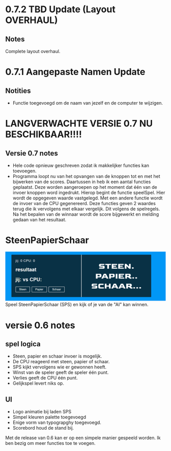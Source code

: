 # 0.7.2 TBD Update (Layout OVERHAUL)

## Notes

Complete layout overhaul.

# 0.7.1 Aangepaste Namen Update

## Notities 

- Functie toegevoegd om de naam van jezelf en de computer te wijzigen. 

# LANGVERWACHTE VERSIE 0.7 NU BESCHIKBAAR!!!!

## Versie 0.7 notes
- Hele code opnieuw geschreven zodat ik makkelijker functies kan toevoegen. 
- Programma loopt nu van het opvangen van de knoppen tot en met het bijwerken van de scores. 
Daartussen in heb ik een aantal functies geplaatst. Deze worden aangeroepen op het moment dat 
één van de invoer knoppen word ingedrukt. Hierop begint de functie speelSpel. Hier wordt de 
opgegeven waarde vastgelegd. Met een andere functie wordt de invoer van de CPU gegenereerd. 
Deze functies geven 2 waardes terug die ik vervolgens met elkaar vergelijk. 
Dit volgens de spelregels. Na het bepalen van de winnaar wordt de score bijgewerkt en melding gedaan van het resultaat. 

# SteenPapierSchaar
![Voorbeeld van SPS](https://github.com/skarjan/SteenPapierSchaar/blob/main/img/bijv.png)
Speel SteenPapierSchaar (SPS) en kijk of je van de "AI" kan winnen. 



# versie 0.6 notes
## spel logica
- Steen, papier en schaar invoer is mogelijk.
- De CPU reageerd met steen, papier of schaar.
- SPS kijkt vervolgens wie er gewonnen heeft.
- Winst van de speler geeft de speler één punt.
- Verlies geeft de CPU één punt.
- Gelijkspel levert niks op. 
 ## UI 
 - Logo animatie bij laden SPS
 - Simpel kleuren palette toegevoegd
 - Enige vorm van typograpghy toegevoegd. 
 - Scorebord houd de stand bij. 
 
 Met de release van 0.6 kan er op een simpele manier gespeeld worden. 
 Ik ben bezig om meer functies toe te voegen. 


